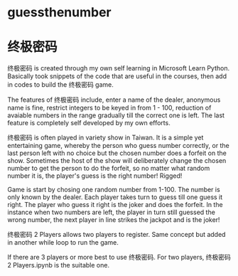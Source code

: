 # guessthenumber
# 终极密码

终极密码 is created through my own self learning in Microsoft Learn Python. Basically took snippets of the code that are useful in the courses, then add in codes to build the 终极密码
game.

The features of 终极密码 include, enter a name of the dealer, anonymous name is fine, restrict integers to be keyed in from 1 - 100, reduction of avaiable numbers in the range 
gradually till the correct one is left. The last feature is completely self developed by my own efforts.

终极密码 is often played in variety show in Taiwan. It is a simple yet entertaining game, whereby the person who guess number correctly, or the last person left with no choice but the chosen number does a forfeit on the show. 
Sometimes the host of the show will deliberately change the chosen number to get the person to do the forfeit, so no matter what random number it is, the player's guess is the 
right number! Rigged!

Game is start by chosing one random number from 1-100. The number is only known by the dealer.
Each player takes turn to guess till one guess it right. The player who guess it right is the joker and does the forfeit. 
In the instance when two numbers are left, the player in turn still guessed the wrong number, the next player in line strikes
the jackpot and is the joker!


 终极密码 2 Players allows two players to register. Same concept but added in another while loop to run the game.
 
 If there are 3 players or more best to use 终极密码. For two players, 终极密码 2 Players.ipynb is the suitable one.
